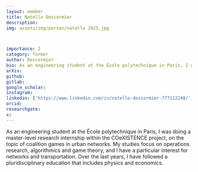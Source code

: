```yaml
---
layout: member
title: Natello Descormier
description:
img: assets/img/person/natello 2025.jpg



importance: 2
category: former
author: Descormier
bio: As an engineering student at the École polytechnique in Paris, I was doing a master-level research internship within the COeXISTENCE project, on the topic of coalition games in urban networks.
arXiv:
github: 
gitlab:
google_scholar: 
instagram:
linkedin: ['https://www.linkedin.com/in/natello-descormier-777112248/','linkedin_ND']
orcid: 
researchgate:
x: 
---
```

As an engineering student at the École polytechnique in Paris, I was doing a master-level research internship within the COeXISTENCE project, on the topic of coalition games in urban networks. My studies focus on operations research, algorithmics and game theory, and I have a particular interest for networks and transportation. Over the last years, I have followed a pluridisciplinary education that includes physics and economics.
